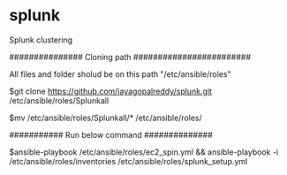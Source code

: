 # splunk
Splunk clustering


############### Cloning path ########################

All files and folder sholud be on this path "/etc/ansible/roles"

$git clone https://github.com/jayagopalreddy/splunk.git /etc/ansible/roles/Splunkall

$mv /etc/ansible/roles/Splunkall/* /etc/ansible/roles/


########### Run below command ##############

$ansible-playbook /etc/ansible/roles/ec2_spin.yml && ansible-playbook -i /etc/ansible/roles/inventories /etc/ansible/roles/splunk_setup.yml
